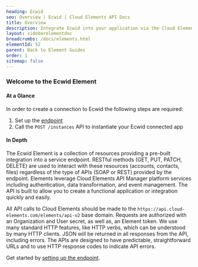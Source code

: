 ```yaml
---
heading: Ecwid
seo: Overview | Ecwid | Cloud Elements API Docs
title: Overview
description: Integrate Ecwid into your application via the Cloud Elements APIs.
layout: sidebarelementdoc
breadcrumbs: /docs/elements.html
elementId: 52
parent: Back to Element Guides
order: 1
sitemap: false
---
```


### Welcome to the Ecwid Element


#### At a Glance

In order to create a connection to Ecwid the following steps are required:

1. Set up the [endpoint](ecwid-endpoint-setup.html)
2. Call the `POST /instances` API to instantiate your Ecwid connected app

#### In Depth

The Ecwid Element is a collection of resources providing a pre-built integration into a service endpoint. RESTful methods (GET, PUT, PATCH, DELETE) are used to interact with these resources (accounts, contacts, files) regardless of the type of APIs (SOAP or REST) provided by the endpoint. Elements leverage Cloud Elements API Manager platform services including authentication, data transformation, and event management.  The API is built to allow you to create a functional application or integration quickly and easily.

All API calls to Cloud Elements should be made to the `https://api.cloud-elements.com/elements/api-v2` base domain. Requests are authorized with an Organization and User secret, as well as, an Element token.  We use many standard HTTP features, like HTTP verbs, which can be understood by many HTTP clients. JSON will be returned in all responses from the API, including errors. The APIs are designed to have predictable, straightforward URLs and to use HTTP response codes to indicate API errors.

Get started by [setting up the endpoint](ecwid-endpoint-setup.html).
